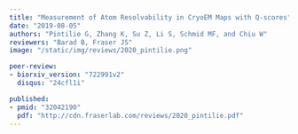 ```yaml
---
title: "Measurement of Atom Resolvability in CryoEM Maps with Q-scores"
date: "2019-08-05"
authors: "Pintilie G, Zhang K, Su Z, Li S, Schmid MF, and Chiu W"
reviewers: "Barad B, Fraser JS"
image: "/static/img/reviews/2020_pintilie.png"

peer-review:
- biorxiv_version: "722991v2"
  disqus: "24cfl1i"

published:
- pmid: "32042190"
  pdf: "http://cdn.fraserlab.com/reviews/2020_pintilie.pdf"
---
```

